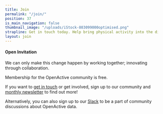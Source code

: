 ```yaml
---
title: Join
permalink: "/join/"
position: 37
is_main_navigation: false
thumbnail_image: "/uploads/iStock-803099000optimised.png"
strapline: Get in touch today. Help bring physical activity into the digital age
layout: join
---
```


#### Open Invitation
We can only make this change happen by working together; innovating through collaboration.

Membership for the OpenActive community is free.

If you want to [get in touch](http://mailto:hello@openactive.io) or get involved, sign up to our community and [monthly newsletter](https://openactive.us13.list-manage1.com/subscribe?u=9e6648557f84731796a4ac873&id=1665f95799) to find out more!

Alternatively, you can also sign up to our [Slack](http://openactive.slack.com) to be a part of community discussions about OpenActive data.